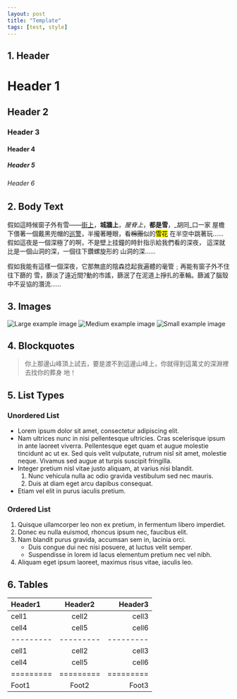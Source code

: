 ```yaml
---
layout: post
title: "Template"
tags: [test, style]
---
```


## 1. Header

# Header 1

## Header 2

### Header 3

#### Header 4

##### Header 5

###### Header 6

## 2. Body Text

假如這時候窗子外有雪——[街上](#)，**城牆上**，*屋脊上*，__都是雪__，_胡同_口一家
屋檐下偎著一個戴黑兜帽的<u>巡警</u>，半攏著睡眼，看~~棉團~~似的<mark>雪花</mark>
在半空中跳著玩……假如這夜是一個深極了的啊，不是壁上挂鐘的時針指示給我們看的深夜，
這深就比是一個山洞的深，一個往下鑽螺旋形的
山洞的深……

假如我能有這樣一個深夜，它那無底的陰森捻起我遍體的毫管﹔再能有窗子外不住往下篩的
雪，篩淡了遠近間?動的市謠，篩泯了在泥道上掙扎的車輪。篩滅了腦殼中不妥協的潛流……

## 3. Images

![Large example image](http://placehold.it/800x400 "Large example image")
![Medium example image](http://placehold.it/400x200 "Medium example image")
![Small example image](http://placehold.it/200x200 "Small example image")

## 4. Blockquotes

> 你上那邊山峰頂上試去，要是渡不到這邊山峰上，你就得到這萬丈的深淵裡去找你的葬身
> 地！

## 5. List Types

### Unordered List

* Lorem ipsum dolor sit amet, consectetur adipiscing elit.
* Nam ultrices nunc in nisi pellentesque ultricies. Cras scelerisque ipsum in
ante laoreet viverra. Pellentesque eget quam et augue molestie tincidunt ac ut
ex. Sed quis velit vulputate, rutrum nisl sit amet, molestie neque. Vivamus sed
augue at turpis suscipit fringilla.
* Integer pretium nisl vitae justo aliquam, at varius nisi blandit.
    1. Nunc vehicula nulla ac odio gravida vestibulum sed nec mauris.
    2. Duis at diam eget arcu dapibus consequat.
* Etiam vel elit in purus iaculis pretium.

### Ordered List

1. Quisque ullamcorper leo non ex pretium, in fermentum libero imperdiet.
2. Donec eu nulla euismod, rhoncus ipsum nec, faucibus elit.
3. Nam blandit purus gravida, accumsan sem in, lacinia orci.
    * Duis congue dui nec nisi posuere, at luctus velit semper.
    * Suspendisse in lorem id lacus elementum pretium nec vel nibh.
4. Aliquam eget ipsum laoreet, maximus risus vitae, iaculis leo.

## 6. Tables

| Header1 | Header2 | Header3 |
|:--------|:-------:|--------:|
| cell1   | cell2   | cell3   |
| cell4   | cell5   | cell6   |
|---------|---------|---------|
| cell1   | cell2   | cell3   |
| cell4   | cell5   | cell6   |
|=========|=========|=========|
| Foot1   | Foot2   | Foot3   |
